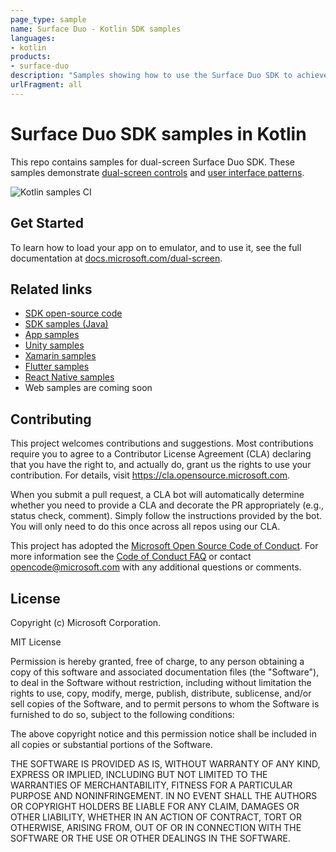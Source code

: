 ```yaml
---
page_type: sample
name: Surface Duo - Kotlin SDK samples
languages:
- kotlin
products:
- surface-duo
description: "Samples showing how to use the Surface Duo SDK to achieve dual-screen user interface patterns."
urlFragment: all
---
```

# Surface Duo SDK samples in Kotlin

This repo contains samples for dual-screen Surface Duo SDK. These samples demonstrate [dual-screen controls](https://docs.microsoft.com/dual-screen/android/api-reference/dualscreen-library/) and [user interface patterns](https://docs.microsoft.com/dual-screen/introduction#dual-screen-app-patterns).

![Kotlin samples CI](https://github.com/microsoft/surface-duo-sdk-samples-kotlin/workflows/Kotlin%20samples%20CI/badge.svg)

## Get Started

To learn how to load your app on to emulator, and to use it, see the full documentation at [docs.microsoft.com/dual-screen](https://docs.microsoft.com/dual-screen).

## Related links

- [SDK open-source code](https://github.com/microsoft/surface-duo-sdk)
- [SDK samples (Java)](https://github.com/microsoft/surface-duo-sdk-samples)
- [App samples](https://github.com/microsoft/surface-duo-app-samples)
- [Unity samples](https://github.com/microsoft/surface-duo-sdk-unity-samples)
- [Xamarin samples](https://github.com/microsoft/surface-duo-sdk-xamarin-samples)
- [Flutter samples](https://github.com/microsoft/surface-duo-sdk-samples-flutter)
- [React Native samples](https://github.com/microsoft/react-native-dualscreen)
- Web samples are coming soon

## Contributing

This project welcomes contributions and suggestions.  Most contributions require you to agree to a
Contributor License Agreement (CLA) declaring that you have the right to, and actually do, grant us
the rights to use your contribution. For details, visit https://cla.opensource.microsoft.com.

When you submit a pull request, a CLA bot will automatically determine whether you need to provide
a CLA and decorate the PR appropriately (e.g., status check, comment). Simply follow the instructions
provided by the bot. You will only need to do this once across all repos using our CLA.

This project has adopted the [Microsoft Open Source Code of Conduct](https://opensource.microsoft.com/codeofconduct/).
For more information see the [Code of Conduct FAQ](https://opensource.microsoft.com/codeofconduct/faq/) or
contact [opencode@microsoft.com](mailto:opencode@microsoft.com) with any additional questions or comments.

## License
Copyright (c) Microsoft Corporation.

MIT License

Permission is hereby granted, free of charge, to any person obtaining a copy of this software and associated documentation files (the "Software"), to deal in the Software without restriction, including without limitation the rights to use, copy, modify, merge, publish, distribute, sublicense, and/or sell copies of the Software, and to permit persons to whom the Software is furnished to do so, subject to the following conditions:

The above copyright notice and this permission notice shall be included in all copies or substantial portions of the Software.

THE SOFTWARE IS PROVIDED AS IS, WITHOUT WARRANTY OF ANY KIND, EXPRESS OR IMPLIED, INCLUDING BUT NOT LIMITED TO THE WARRANTIES OF MERCHANTABILITY, FITNESS FOR A PARTICULAR PURPOSE AND NONINFRINGEMENT. IN NO EVENT SHALL THE AUTHORS OR COPYRIGHT HOLDERS BE LIABLE FOR ANY CLAIM, DAMAGES OR OTHER LIABILITY, WHETHER IN AN ACTION OF CONTRACT, TORT OR OTHERWISE, ARISING FROM, OUT OF OR IN CONNECTION WITH THE SOFTWARE OR THE USE OR OTHER DEALINGS IN THE SOFTWARE.
